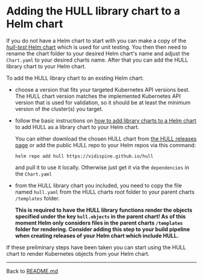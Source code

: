 # Adding the HULL library chart to a Helm chart

If you do not have a Helm chart to start with you can make a copy of the [_hull-test_ Helm chart](./files/test/HULL/sources/charts/hull-test) which is used for unit testing. You then then need to rename the chart folder to your desired Helm chart's name and adjust the `Chart.yaml` to your desired charts name. After that you can add the HULL library chart to your Helm chart.

To add the HULL library chart to an exsting Helm chart:

- choose a version that fits your targeted Kubernetes API versions best. The HULL chart version matches the implemented Kubernetes API version that is used for validation, so it should be at least the minimum version of the cluster(s) you target.

- follow the basic instructions on [how to add library charts to a Helm chart](https://helm.sh/docs/topics/library_charts/) to add HULL as a library chart to your Helm chart. 

  You can either download the chosen HULL chart from [the HULL releases page](https://github.com/vidispine/hull/releases) or add the public HULL repo to your Helm repos via this command:

      helm repo add hull https://vidispine.github.io/hull
      
  and pull it to use it locally. Otherwise just get it via the `dependencies` in the `Chart.yaml`
  
- from the HULL library chart you included, you need to copy the file named `hull.yaml` from the HULL charts root folder to your parent charts `/templates` folder. 

  **This is required to have the HULL library functions render the objects specified under the key `hull.objects` in the parent chart! As of this moment Helm only considers files in the parent charts `/templates` folder for rendering. Consider adding this step to your build pipeline when creating releases of your Helm chart which include HULL.**

If these preliminary steps have been taken you can start using the HULL chart to render Kubernetes objects from your Helm chart.

---
Back to [README.md](./../README.md)
